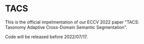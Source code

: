 # TACS

This is the official impelmentation of our ECCV 2022 paper "TACS: Taxonomy Adaptive Cross-Domain Semantic Segmentation".

Code will be released before 2022/07/17.
